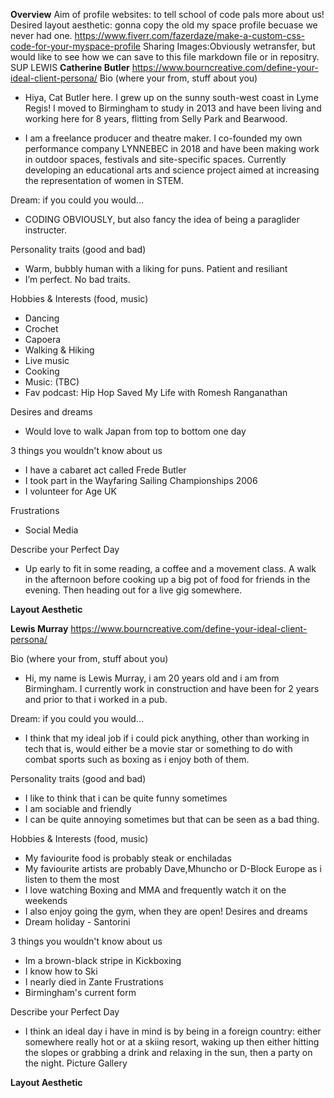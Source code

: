 **Overview**
Aim of profile websites: to tell school of code pals more about us!
Desired layout aesthetic: gonna copy the old my space profile becuase we never had one. 
https://www.fiverr.com/fazerdaze/make-a-custom-css-code-for-your-myspace-profile
Sharing Images:Obviously wetransfer, but would like to see how we can save to this file markdown file or in repositry. 
SUP LEWIS
**Catherine Butler** 
https://www.bourncreative.com/define-your-ideal-client-persona/
Bio (where your from, stuff about you)

* Hiya, Cat Butler here. I grew up on the sunny south-west coast in Lyme Regis! I moved to Birmingham to study in 2013 and have been living and working here for 8 years, flitting from Selly Park and Bearwood. 

* I am a freelance producer and theatre maker. I co-founded my own performance company LYNNEBEC in 2018 and have been making work in outdoor spaces, festivals and site-specific spaces. Currently developing an educational arts and science project aimed at increasing the representation of women in STEM. 

Dream: if you could you would... 
* CODING OBVIOUSLY, but also fancy the idea of being a paraglider instructer.

Personality traits (good and bad)
* Warm, bubbly human with a liking for puns. Patient and resiliant 
* I’m perfect. No bad traits. 

Hobbies & Interests (food, music)
* Dancing
* Crochet 
* Capoera 
* Walking & Hiking 
* Live music 
* Cooking 
* Music: (TBC)
* Fav podcast: Hip Hop Saved My Life with Romesh Ranganathan 

Desires and dreams
* Would love to walk Japan from top to bottom one day 

3 things you wouldn't know about us
* I have a cabaret act called Frede Butler 
* I took part in the Wayfaring Sailing Championships 2006
* I volunteer for Age UK

Frustrations
* Social Media 

Describe your Perfect Day 
* Up early to fit in some reading, a coffee and a movement class. A walk in the afternoon before cooking up a big pot of food for friends in the evening. Then heading out for a live gig somewhere. 


**Layout Aesthetic**


**Lewis Murray** 
https://www.bourncreative.com/define-your-ideal-client-persona/

Bio (where your from, stuff about you)
* Hi, my name is Lewis Murray, i am 20 years old and i am from Birmingham. I currently work in construction and have been for 2 years and prior to that i worked in a pub.

Dream: if you could you would... 
* I think that my ideal job if i could pick anything, other than working in tech that is, would either be a movie star or something to do with combat sports such as boxing as i enjoy both of them.

Personality traits (good and bad)
* I like to think that i can be quite funny sometimes
* I am sociable and friendly
* I can be quite annoying sometimes but that can be seen as a bad thing.

Hobbies & Interests (food, music)
* My faviourite food is probably steak or enchiladas
* My faviourite artists are probably Dave,Mhuncho or D-Block Europe as i listen to them the most
* I love watching Boxing and MMA and frequently watch it on the weekends
* I also enjoy going the gym, when they are open!
Desires and dreams
* Dream holiday - Santorini

3 things you wouldn't know about us
* Im a brown-black stripe in Kickboxing
* I know how to Ski
* I nearly died in Zante
Frustrations
* Birmingham's current form

Describe your Perfect Day 
* I think an ideal day i have in mind is by being in a foreign country: either somewhere really hot or at a skiing resort, waking up then either hitting the slopes or grabbing a drink and relaxing in the sun, then a party on the night.
Picture Gallery  

**Layout Aesthetic**